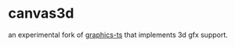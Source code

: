 # canvas3d

an experimental fork of [graphics-ts](https://github.com/gcanti/graphics-ts) that implements 3d gfx support.

